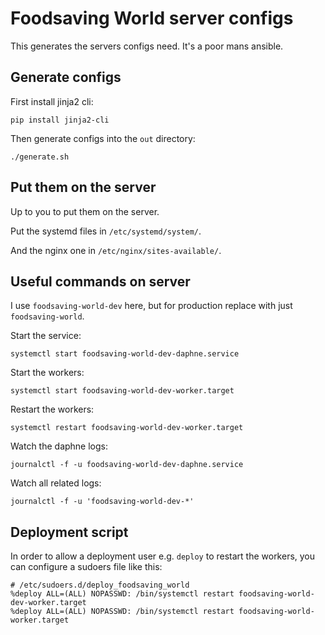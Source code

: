 # Foodsaving World server configs

This generates the servers configs need. It's a poor mans ansible.

## Generate configs

First install jinja2 cli:

```
pip install jinja2-cli
```

Then generate configs into the `out` directory:

```
./generate.sh
```

## Put them on the server

Up to you to put them on the server.

Put the systemd files in `/etc/systemd/system/`.

And the nginx one in `/etc/nginx/sites-available/`.

## Useful commands on server

I use `foodsaving-world-dev` here, but for production replace with just `foodsaving-world`.

Start the service:
```
systemctl start foodsaving-world-dev-daphne.service
```

Start the workers:

```
systemctl start foodsaving-world-dev-worker.target
```

Restart the workers:

```
systemctl restart foodsaving-world-dev-worker.target
```

Watch the daphne logs:

```
journalctl -f -u foodsaving-world-dev-daphne.service
```

Watch all related logs:

```
journalctl -f -u 'foodsaving-world-dev-*'
```

## Deployment script

In order to allow a deployment user e.g. `deploy` to restart the workers, you
can configure a sudoers file like this:

```
# /etc/sudoers.d/deploy_foodsaving_world
%deploy ALL=(ALL) NOPASSWD: /bin/systemctl restart foodsaving-world-dev-worker.target
%deploy ALL=(ALL) NOPASSWD: /bin/systemctl restart foodsaving-world-worker.target
```
